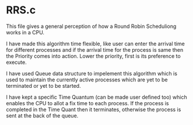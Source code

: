 # RRS.c

This file gives a general perception of how a Round Robin Scheduliong works in a CPU.

I have made this algorithm time flexible, like user can enter the arrival time for different processes and if the arrival time for the process is same then the Priority comes into action. Lower the priority, first is its preference to execute.

I have used Queue data structure to impelement this algorithm which is used to maintain the currently active processes which are yet to be terminated or yet to be started.

I have kept a specific Time Quantum (can be made user defined too) which enables the CPU to allot a fix time to each process. If the process is completed in the Time Quant then it terminates, otherwise the process is sent at the back of the queue. 